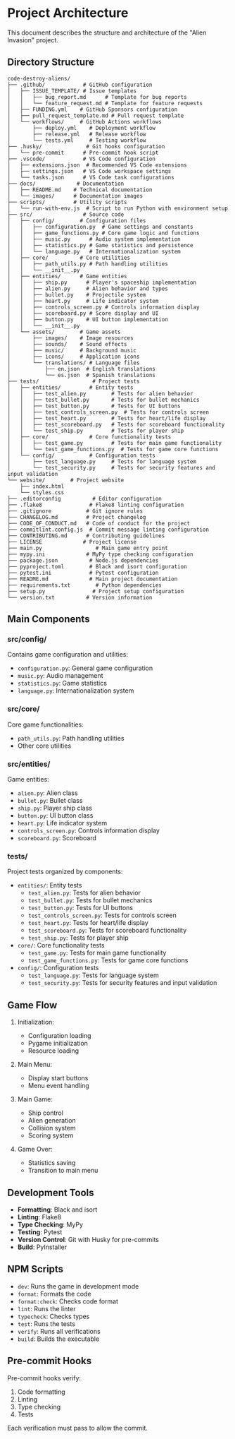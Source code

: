 # Project Architecture

This document describes the structure and architecture of the "Alien Invasion" project.

## Directory Structure

```
code-destroy-aliens/
├── .github/            # GitHub configuration
│   ├── ISSUE_TEMPLATE/ # Issue templates
│   │   ├── bug_report.md      # Template for bug reports
│   │   └── feature_request.md # Template for feature requests
│   ├── FUNDING.yml    # GitHub Sponsors configuration
│   ├── pull_request_template.md # Pull request template
│   └── workflows/     # GitHub Actions workflows
│       ├── deploy.yml    # Deployment workflow
│       ├── release.yml   # Release workflow
│       └── tests.yml     # Testing workflow
├── .husky/              # Git hooks configuration
│   └── pre-commit      # Pre-commit hook script
├── .vscode/            # VS Code configuration
│   ├── extensions.json  # Recommended VS Code extensions
│   ├── settings.json   # VS Code workspace settings
│   └── tasks.json      # VS Code task configurations
├── docs/             # Documentation
│   ├── README.md    # Technical documentation
│   └── images/      # Documentation images
├── scripts/         # Utility scripts
│   └── run-with-env.js  # Script to run Python with environment setup
├── src/                # Source code
│   ├── config/        # Configuration files
│   │   ├── configuration.py  # Game settings and constants
│   │   ├── game_functions.py # Core game logic and functions
│   │   ├── music.py      # Audio system implementation
│   │   ├── statistics.py # Game statistics and persistence
│   │   └── language.py   # Internationalization system
│   ├── core/          # Core utilities
│   │   ├── path_utils.py # Path handling utilities
│   │   └── __init__.py
│   ├── entities/      # Game entities
│   │   ├── ship.py      # Player's spaceship implementation
│   │   ├── alien.py     # Alien behavior and types
│   │   ├── bullet.py    # Projectile system
│   │   ├── heart.py     # Life indicator system
│   │   ├── controls_screen.py # Controls information display
│   │   ├── scoreboard.py # Score display and UI
│   │   ├── button.py    # UI button implementation
│   │   └── __init__.py
│   └── assets/        # Game assets
│       ├── images/    # Image resources
│       ├── sounds/    # Sound effects
│       ├── music/     # Background music
│       ├── icons/     # Application icons
│       └── translations/ # Language files
│           ├── en.json  # English translations
│           └── es.json  # Spanish translations
├── tests/                 # Project tests
│   ├── entities/         # Entity tests
│   │   ├── test_alien.py        # Tests for alien behavior
│   │   ├── test_bullet.py       # Tests for bullet mechanics
│   │   ├── test_button.py       # Tests for UI buttons
│   │   ├── test_controls_screen.py  # Tests for controls screen
│   │   ├── test_heart.py        # Tests for heart/life display
│   │   ├── test_scoreboard.py   # Tests for scoreboard functionality
│   │   └── test_ship.py         # Tests for player ship
│   ├── core/             # Core functionality tests
│   │   ├── test_game.py         # Tests for main game functionality
│   │   └── test_game_functions.py  # Tests for game core functions
│   └── config/           # Configuration tests
│       ├── test_language.py     # Tests for language system
│       └── test_security.py     # Tests for security features and input validation
└── website/        # Project website
    ├── index.html
    └── styles.css
├── .editorconfig          # Editor configuration
├── .flake8               # Flake8 linting configuration
├── .gitignore           # Git ignore rules
├── CHANGELOG.md         # Project changelog
├── CODE_OF_CONDUCT.md   # Code of conduct for the project
├── commitlint.config.js  # Commit message linting configuration
├── CONTRIBUTING.md      # Contributing guidelines
├── LICENSE             # Project license
├── main.py                 # Main game entry point
├── mypy.ini             # MyPy type checking configuration
├── package.json          # Node.js dependencies
├── pyproject.toml        # Black and isort configuration
├── pytest.ini            # Pytest configuration
├── README.md             # Main project documentation
├── requirements.txt        # Python dependencies
├── setup.py               # Project setup configuration
└── version.txt          # Version information
```

## Main Components

### src/config/

Contains game configuration and utilities:

- `configuration.py`: General game configuration
- `music.py`: Audio management
- `statistics.py`: Game statistics
- `language.py`: Internationalization system

### src/core/

Core game functionalities:

- `path_utils.py`: Path handling utilities
- Other core utilities

### src/entities/

Game entities:

- `alien.py`: Alien class
- `bullet.py`: Bullet class
- `ship.py`: Player ship class
- `button.py`: UI button class
- `heart.py`: Life indicator system
- `controls_screen.py`: Controls information display
- `scoreboard.py`: Scoreboard

### tests/

Project tests organized by components:

- `entities/`: Entity tests
  - `test_alien.py`: Tests for alien behavior
  - `test_bullet.py`: Tests for bullet mechanics
  - `test_button.py`: Tests for UI buttons
  - `test_controls_screen.py`: Tests for controls screen
  - `test_heart.py`: Tests for heart/life display
  - `test_scoreboard.py`: Tests for scoreboard functionality
  - `test_ship.py`: Tests for player ship
- `core/`: Core functionality tests
  - `test_game.py`: Tests for main game functionality
  - `test_game_functions.py`: Tests for game core functions
- `config/`: Configuration tests
  - `test_language.py`: Tests for language system
  - `test_security.py`: Tests for security features and input validation

## Game Flow

1. Initialization:
   - Configuration loading
   - Pygame initialization
   - Resource loading

2. Main Menu:
   - Display start buttons
   - Menu event handling

3. Main Game:
   - Ship control
   - Alien generation
   - Collision system
   - Scoring system

4. Game Over:
   - Statistics saving
   - Transition to main menu

## Development Tools

- **Formatting**: Black and isort
- **Linting**: Flake8
- **Type Checking**: MyPy
- **Testing**: Pytest
- **Version Control**: Git with Husky for pre-commits
- **Build**: PyInstaller

## NPM Scripts

- `dev`: Runs the game in development mode
- `format`: Formats the code
- `format:check`: Checks code format
- `lint`: Runs the linter
- `typecheck`: Checks types
- `test`: Runs the tests
- `verify`: Runs all verifications
- `build`: Builds the executable

## Pre-commit Hooks

Pre-commit hooks verify:

1. Code formatting
2. Linting
3. Type checking
4. Tests

Each verification must pass to allow the commit.

